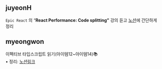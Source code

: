 <h2>juyeonH</h2><code>Epic React</code> 의 “<strong>React Performance: Code splitting”</strong> 강의 듣고 <a href="https://mycodeplayground66.notion.site/Code-splitting-d34ca0ab5709454fa0b03e960f8c985e">노션</a>에 간단하게 정리<h2>myeongwon</h2>이펙티브 타입스크립트 읽기(아이템12~아이템14)📚 <br>• 정리: <a href="https://www.notion.so/lighting1/617506b2fad24a97ab36ce50b1cfa508">노션링크</a>